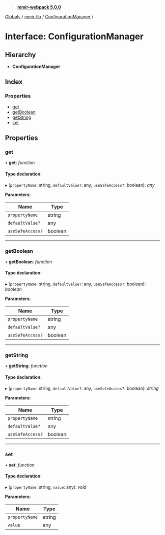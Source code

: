 > **[mmir-webpack 5.0.0](../README.md)**

[Globals](../README.md) / [mmir-lib](../modules/mmir_lib.md) / [ConfigurationManager](mmir_lib.configurationmanager.md) /

# Interface: ConfigurationManager

## Hierarchy

* **ConfigurationManager**

## Index

### Properties

* [get](mmir_lib.configurationmanager.md#get)
* [getBoolean](mmir_lib.configurationmanager.md#getboolean)
* [getString](mmir_lib.configurationmanager.md#getstring)
* [set](mmir_lib.configurationmanager.md#set)

## Properties

###  get

• **get**: *function*

#### Type declaration:

▸ (`propertyName`: string, `defaultValue?`: any, `useSafeAccess?`: boolean): *any*

**Parameters:**

Name | Type |
------ | ------ |
`propertyName` | string |
`defaultValue?` | any |
`useSafeAccess?` | boolean |

___

###  getBoolean

• **getBoolean**: *function*

#### Type declaration:

▸ (`propertyName`: string, `defaultValue?`: any, `useSafeAccess?`: boolean): *boolean*

**Parameters:**

Name | Type |
------ | ------ |
`propertyName` | string |
`defaultValue?` | any |
`useSafeAccess?` | boolean |

___

###  getString

• **getString**: *function*

#### Type declaration:

▸ (`propertyName`: string, `defaultValue?`: any, `useSafeAccess?`: boolean): *string*

**Parameters:**

Name | Type |
------ | ------ |
`propertyName` | string |
`defaultValue?` | any |
`useSafeAccess?` | boolean |

___

###  set

• **set**: *function*

#### Type declaration:

▸ (`propertyName`: string, `value`: any): *void*

**Parameters:**

Name | Type |
------ | ------ |
`propertyName` | string |
`value` | any |